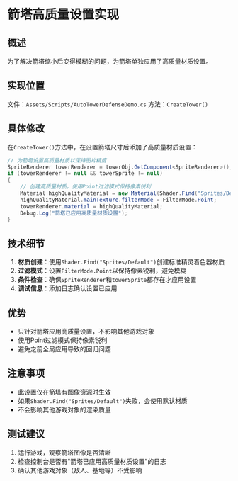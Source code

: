 # 箭塔高质量设置实现

## 概述
为了解决箭塔缩小后变得模糊的问题，为箭塔单独应用了高质量材质设置。

## 实现位置
文件：`Assets/Scripts/AutoTowerDefenseDemo.cs`
方法：`CreateTower()`

## 具体修改
在`CreateTower()`方法中，在设置箭塔尺寸后添加了高质量材质设置：

```csharp
// 为箭塔设置高质量材质以保持图片精度
SpriteRenderer towerRenderer = towerObj.GetComponent<SpriteRenderer>();
if (towerRenderer != null && towerSprite != null)
{
    // 创建高质量材质，使用Point过滤模式保持像素锐利
    Material highQualityMaterial = new Material(Shader.Find("Sprites/Default"));
    highQualityMaterial.mainTexture.filterMode = FilterMode.Point;
    towerRenderer.material = highQualityMaterial;
    Debug.Log("箭塔已应用高质量材质设置");
}
```

## 技术细节
1. **材质创建**：使用`Shader.Find("Sprites/Default")`创建标准精灵着色器材质
2. **过滤模式**：设置`FilterMode.Point`以保持像素锐利，避免模糊
3. **条件检查**：确保`SpriteRenderer`和`towerSprite`都存在才应用设置
4. **调试信息**：添加日志确认设置已应用

## 优势
- 只针对箭塔应用高质量设置，不影响其他游戏对象
- 使用Point过滤模式保持像素锐利
- 避免之前全局应用导致的回归问题

## 注意事项
- 此设置仅在箭塔有图像资源时生效
- 如果`Shader.Find("Sprites/Default")`失败，会使用默认材质
- 不会影响其他游戏对象的渲染质量

## 测试建议
1. 运行游戏，观察箭塔图像是否清晰
2. 检查控制台是否有"箭塔已应用高质量材质设置"的日志
3. 确认其他游戏对象（敌人、基地等）不受影响 